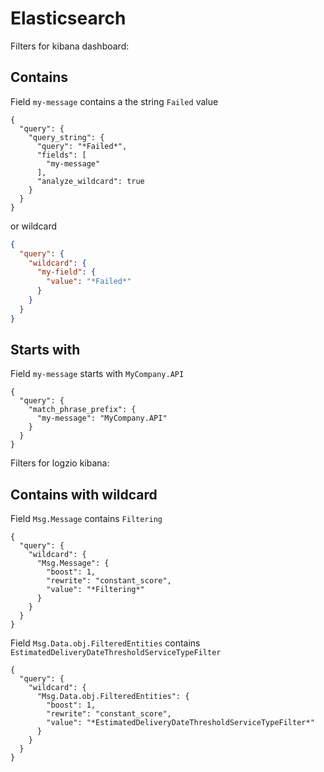 # Elasticsearch

Filters for kibana dashboard:

## Contains

Field `my-message` contains a the string `Failed` value
```
{
  "query": {
    "query_string": {
      "query": "*Failed*",
      "fields": [
        "my-message"
      ],
      "analyze_wildcard": true
    }
  }
}
```

or wildcard
```json
{
  "query": {
    "wildcard": {
      "my-field": {
        "value": "*Failed*"
      }
    }
  }
}
```

## Starts with

Field `my-message` starts with `MyCompany.API`
```
{
  "query": {
    "match_phrase_prefix": {
      "my-message": "MyCompany.API"
    }
  }
}
```

Filters for logzio kibana:

## Contains with wildcard

Field `Msg.Message` contains `Filtering`
```
{
  "query": {
    "wildcard": {
      "Msg.Message": {
        "boost": 1,
        "rewrite": "constant_score",
        "value": "*Filtering*"
      }
    }
  }
}
```

Field `Msg.Data.obj.FilteredEntities` contains `EstimatedDeliveryDateThresholdServiceTypeFilter`
```
{
  "query": {
    "wildcard": {
      "Msg.Data.obj.FilteredEntities": {
        "boost": 1,
        "rewrite": "constant_score",
        "value": "*EstimatedDeliveryDateThresholdServiceTypeFilter*"
      }
    }
  }
}
```
